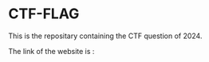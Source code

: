 # CTF-FLAG

This is the repositary containing the CTF question of 2024.

The link of the website is :

